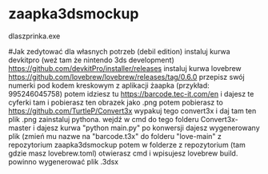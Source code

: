 # zaapka3dsmockup
dlaszprinka.exe

#Jak zedytować dla własnych potrzeb (debil edition)
instaluj kurwa devkitpro (weź tam że nintendo 3ds development) https://github.com/devkitPro/installer/releases
instaluj kurwa lovebrew https://github.com/lovebrew/lovebrew/releases/tag/0.6.0
przepisz swój numerki pod kodem kreskowym z aplikacji żaapka (przykład: 995246045758)
potem idziesz tu https://barcode.tec-it.com/en i dajesz te cyferki tam i pobierasz ten obrazek jako .png
potem pobierasz to https://github.com/TurtleP/Convert3x
wypakuj tego convert3x i daj tam ten plik .png 
zainstaluj pythona.
wejdź w cmd do tego folderu Convert3x-master i dajesz kurwa "python main.py"
po konwersji dajesz wygenerowany plik (zmień mu nazwe na "barcode.t3x" do folderu "love-main" z repozytorium zaapka3dsmockup
potem w folderze z repozytorium (tam gdzie masz lovebrew.toml) otwierasz cmd i wpisujesz lovebrew build. powinno wygenerować plik .3dsx


